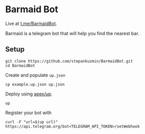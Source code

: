# Barmaid Bot

Live at [t.me/BarmaidBot](https://t.me/BarmaidBot).

Barmaid is a telegram bot that will help you find the nearest bar.

## Setup

```shell
git clone https://github.com/stepankuzmin/BarmaidBot.git
cd BarmaidBot
```

Create and populate `up.json`

```shell
cp example.up.json up.json
```

Deploy using [apex/up](https://github.com/apex/up).

```shell
up
```

Register your bot with

```shell
curl -F "url=$(up url)" https://api.telegram.org/bot<TELEGRAM_API_TOKEN>/setWebhook
```
